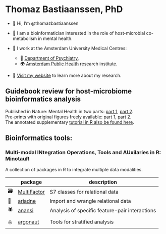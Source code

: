 # Thomaz Bastiaanssen, PhD

- 👋 Hi, I’m @thomazbastiaanssen
- 🦠 I am a bioinformatician interested in the role of host-microbial co-metabolism in mental health.
- 🏥 I work at the Amsterdam University Medical Centres: 
  - 🧠 [Department of Psychiatry](https://amsterdamumc.org/en/research/researchers/thomaz-bastiaanssen.htm),
  - 🌍 [Amsterdam Public Health](https://www.amsterdamumc.org/en/research/institutes/amsterdam-public-health/about.htm) research institute.
 
- 🪪 [Visit my website](https://thomazbastiaanssen.github.io/) to learn more about my research.

## Guidebook review for host-microbiome bioinformatics analysis
Published in Nature: Mental Health in two parts: [part 1](https://doi.org/10.1038/s44220-023-00148-3), [part 2](https://doi.org/10.1038/s44220-023-00149-2).  
Pre-prints with original figures freely available: [part 1](https://arxiv.org/pdf/2305.11703), [part 2](https://arxiv.org/abs/2207.12475).  
The annotated supplementary [tutorial in R also be found here](https://github.com/thomazbastiaanssen/Tjazi). 

## Bioinformatics tools:

###  Multi-modal INtegration Operations, Tools and AUxilaries in R: MinotauR
A collection of packages in R to integrate multiple data modalities.  

| | package | description |
|---|---|---|
|🗃️| [MultiFactor](https://github.com/minotau-R/MultiFactor) | S7 classes for relational data |
|🧶| [ariadne](https://github.com/minotau-R/ariadne) | Import and wrangle relational data |
|🕷️| [anansi](https://thomazbastiaanssen.github.io/anansi/) | Analysis of specific feature-pair interactions |
|⛵| [argonaut](https://github.com/minotau-R/argonaut) | Tools for stratified analysis |

